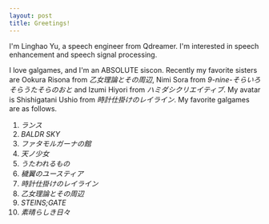 ```yaml
---
layout: post
title: Greetings!
---
```


I'm Linghao Yu, a speech engineer from Qdreamer. I'm interested in speech enhancement and speech signal processing.


I love galgames, and I'm an ABSOLUTE siscon. Recently my favorite sisters are Ookura Risona from *乙女理論とその周辺*, Nimi Sora from *9-nine-そらいろそらうたそらのおと* and Izumi Hiyori from *ハミダシクリエイティブ*. My avatar is Shishigatani Ushio from *時計仕掛けのレイライン*. My favorite galgames are as follows. 

1. *ランス*
2. *BALDR SKY*
3. *ファタモルガーナの館* 
4. *天ノ少女*
5. *うたわれるもの*
6. *穢翼のユースティア*
7. *時計仕掛けのレイライン*
8. *乙女理論とその周辺*
9. *STEINS;GATE*
10. *素晴らしき日々*

